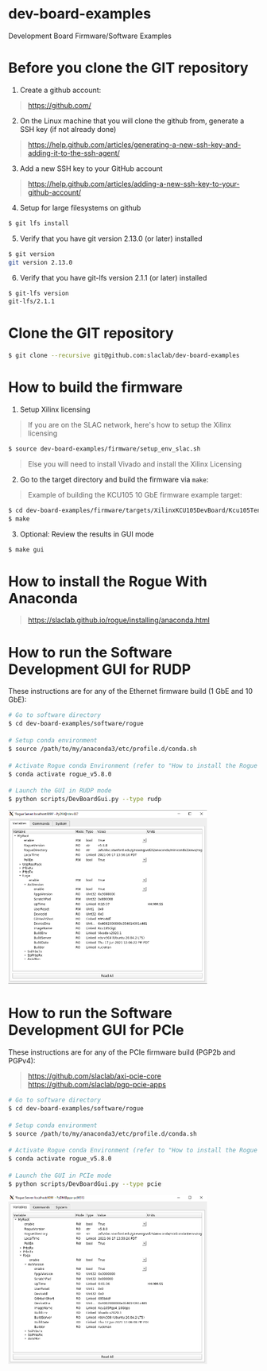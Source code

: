 # dev-board-examples

Development Board Firmware/Software Examples

<!--- ########################################################################################### -->

# Before you clone the GIT repository

1) Create a github account:
> https://github.com/

2) On the Linux machine that you will clone the github from, generate a SSH key (if not already done)
> https://help.github.com/articles/generating-a-new-ssh-key-and-adding-it-to-the-ssh-agent/

3) Add a new SSH key to your GitHub account
> https://help.github.com/articles/adding-a-new-ssh-key-to-your-github-account/

4) Setup for large filesystems on github

```bash
$ git lfs install
```

5) Verify that you have git version 2.13.0 (or later) installed 

```bash
$ git version
git version 2.13.0
```

6) Verify that you have git-lfs version 2.1.1 (or later) installed 

```bash
$ git-lfs version
git-lfs/2.1.1
```

<!--- ########################################################################################### -->

# Clone the GIT repository

```bash
$ git clone --recursive git@github.com:slaclab/dev-board-examples
```

<!--- ########################################################################################### -->

# How to build the firmware 

1) Setup Xilinx licensing

> If you are on the SLAC network, here's how to setup the Xilinx licensing
  
```bash
$ source dev-board-examples/firmware/setup_env_slac.sh
```

> Else you will need to install Vivado and install the Xilinx Licensing

2) Go to the target directory and build the firmware via `make`:

> Example of building the KCU105 10 GbE firmware example target:

```bash
$ cd dev-board-examples/firmware/targets/XilinxKCU105DevBoard/Kcu105TenGigE
$ make
```

3) Optional: Review the results in GUI mode
```bash
$ make gui
```

<!--- ########################################################################################### -->

# How to install the Rogue With Anaconda

> https://slaclab.github.io/rogue/installing/anaconda.html

<!--- ########################################################################################### -->

# How to run the Software Development GUI for RUDP 

These instructions are for any of the Ethernet firmware build (1 GbE and 10 GbE):

```bash
# Go to software directory
$ cd dev-board-examples/software/rogue

# Setup conda environment
$ source /path/to/my/anaconda3/etc/profile.d/conda.sh

# Activate Rogue conda Environment (refer to "How to install the Rogue With Anacond section")
$ conda activate rogue_v5.8.0

# Launch the GUI in RUDP mode
$ python scripts/DevBoardGui.py --type rudp
```
<img src="docs/images/devGui_RUDP.png" width="400">

<!--- ########################################################################################### -->

# How to run the Software Development GUI for PCIe 

These instructions are for any of the PCIe firmware build (PGP2b and PGPv4):

> https://github.com/slaclab/axi-pcie-core
> https://github.com/slaclab/pgp-pcie-apps

```bash
# Go to software directory
$ cd dev-board-examples/software/rogue

# Setup conda environment
$ source /path/to/my/anaconda3/etc/profile.d/conda.sh

# Activate Rogue conda Environment (refer to "How to install the Rogue With Anacond section")
$ conda activate rogue_v5.8.0

# Launch the GUI in PCIe mode
$ python scripts/DevBoardGui.py --type pcie
```
<img src="docs/images/devGui_PCIe.png" width="400">

<!--- ########################################################################################### -->
